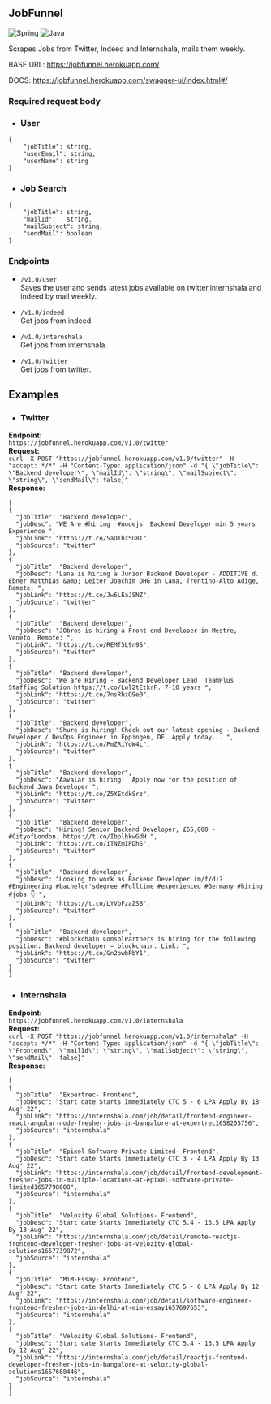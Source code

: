 ## JobFunnel

<img alt="Spring" src="https://img.shields.io/badge/spring-%236DB33F.svg?style=for-the-badge&logo=spring&logoColor=white"/> <img alt="Java" src="https://img.shields.io/badge/java-%23ED8B00.svg?style=for-the-badge&logo=java&logoColor=white"/>

Scrapes Jobs from Twitter, Indeed and Internshala, mails them weekly.       

BASE URL: https://jobfunnel.herokuapp.com/

DOCS: https://jobfunnel.herokuapp.com/swagger-ui/index.html#/


### Required request body
- ### User
```
{
    "jobTitle":	string,
    "userEmail": string,
    "userName":	string
}
```
- ### Job Search
```
{
    "jobTitle":	string,
    "mailId":	string,
    "mailSubject": string,
    "sendMail":	boolean
}
```

### Endpoints

* ```/v1.0/user```   
  Saves the user and sends latest jobs available on twitter,internshala and indeed by mail weekly.


* ```/v1.0/indeed```    
  Get jobs from indeed.
  

* ```/v1.0/internshala```    
  Get jobs from internshala.
  

* ```/v1.0/twitter```   
  Get jobs from twitter.
  
  
## Examples

- ### Twitter
**Endpoint:**      
```https://jobfunnel.herokuapp.com/v1.0/twitter```  
**Request:**       
 ```curl -X POST "https://jobfunnel.herokuapp.com/v1.0/twitter" -H "accept: */*" -H "Content-Type: application/json" -d "{ \"jobTitle\": \"Backend developer\", \"mailId\": \"string\", \"mailSubject\": \"string\", \"sendMail\": false}"```       
**Response:**       
  ```
  [
  {
    "jobTitle": "Backend developer",
    "jobDesc": "WE Are #hiring  #nodejs  Backend Developer min 5 years Experience ",
    "jobLink": "https://t.co/SaOThz5U8I",
    "jobSource": "twitter"
  },
  {
    "jobTitle": "Backend developer",
    "jobDesc": "Lana is hiring a Junior Backend Developer - ADDITIVE d. Ebner Matthias &amp; Leiter Joachim OHG in Lana, Trentino-Alto Adige, Remote: ",
    "jobLink": "https://t.co/Jw6LEaJSNZ",
    "jobSource": "twitter"
  },
  {
    "jobTitle": "Backend developer",
    "jobDesc": "JObros is hiring a Front end Developer in Mestre, Veneto, Remote: ",
    "jobLink": "https://t.co/REMf5L9n9S",
    "jobSource": "twitter"
  },
  {
    "jobTitle": "Backend developer",
    "jobDesc": "We are Hiring - Backend Developer Lead  TeamPlus Staffing Solution https://t.co/Lwl2tEtkrF. 7-10 years ",
    "jobLink": "https://t.co/7nsRhzO9e0",
    "jobSource": "twitter"
  },
  {
    "jobTitle": "Backend developer",
    "jobDesc": "Shure is hiring! Check out our latest opening - Backend Developer / DevOps Engineer in Eppingen, DE. Apply today... ",
    "jobLink": "https://t.co/PmZRiYoW4L",
    "jobSource": "twitter"
  },
  {
    "jobTitle": "Backend developer",
    "jobDesc": "Aavalar is hiring!  Apply now for the position of Backend Java Developer ",
    "jobLink": "https://t.co/Z5XEtdkSrz",
    "jobSource": "twitter"
  },
  {
    "jobTitle": "Backend developer",
    "jobDesc": "Hiring! Senior Backend Developer, £65,000 - #CityofLondon. https://t.co/IbplhkwGdH ",
    "jobLink": "https://t.co/iTNZmIPDhS",
    "jobSource": "twitter"
  },
  {
    "jobTitle": "Backend developer",
    "jobDesc": "Looking to work as Backend Developer (m/f/d)? #Engineering #bachelor'sdegree #Fulltime #experienced #Germany #hiring #jobs 👇 ",
    "jobLink": "https://t.co/LYVbFzaZSB",
    "jobSource": "twitter"
  },
  {
    "jobTitle": "Backend developer",
    "jobDesc": "#blockchain ConsolPartners is hiring for the following position: Backend developer – blockchain. Link: ",
    "jobLink": "https://t.co/Gn2owbPbY1",
    "jobSource": "twitter"
  }
]
  ```

- ### Internshala
**Endpoint:**      
```https://jobfunnel.herokuapp.com/v1.0/internshala```      
**Request:**     
 ```curl -X POST "https://jobfunnel.herokuapp.com/v1.0/internshala" -H "accept: */*" -H "Content-Type: application/json" -d "{ \"jobTitle\": \"Frontend\", \"mailId\": \"string\", \"mailSubject\": \"string\", \"sendMail\": false}"```           
**Response:**
  ```
  [
  {
    "jobTitle": "Expertrec- Frontend",
    "jobDesc": "Start date Starts Immediately CTC 5 - 6 LPA Apply By 18 Aug' 22",
    "jobLink": "https://internshala.com/job/detail/frontend-engineer-react-angular-node-fresher-jobs-in-bangalore-at-expertrec1658205756",
    "jobSource": "internshala"
  },
  {
    "jobTitle": "Epixel Software Private Limited- Frontend",
    "jobDesc": "Start date Starts Immediately CTC 3 - 4 LPA Apply By 13 Aug' 22",
    "jobLink": "https://internshala.com/job/detail/frontend-development-fresher-jobs-in-multiple-locations-at-epixel-software-private-     limited1657798608",
    "jobSource": "internshala"
  },
  {
    "jobTitle": "Velozity Global Solutions- Frontend",
    "jobDesc": "Start date Starts Immediately CTC 5.4 - 13.5 LPA Apply By 13 Aug' 22",
    "jobLink": "https://internshala.com/job/detail/remote-reactjs-frontend-developer-fresher-jobs-at-velozity-global-solutions1657739872",
    "jobSource": "internshala"
  },
  {
    "jobTitle": "MiM-Essay- Frontend",
    "jobDesc": "Start date Starts Immediately CTC 5 - 6 LPA Apply By 12 Aug' 22",
    "jobLink": "https://internshala.com/job/detail/software-engineer-frontend-fresher-jobs-in-delhi-at-mim-essay1657697653",
    "jobSource": "internshala"
  },
  {
    "jobTitle": "Velozity Global Solutions- Frontend",
    "jobDesc": "Start date Starts Immediately CTC 5.4 - 13.5 LPA Apply By 12 Aug' 22",
    "jobLink": "https://internshala.com/job/detail/reactjs-frontend-developer-fresher-jobs-in-bangalore-at-velozity-global-solutions1657688446",
    "jobSource": "internshala"
  }
]
  ```
